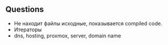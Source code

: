 ## Questions ##

* Не находит файлы исходные, показывается compiled code.
* Итераторы
* dns, hosting, proxmox, server, domain name
